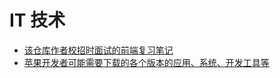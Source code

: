 IT 技术
======

- [该仓库作者校招时面试的前端复习笔记](https://github.com/CavsZhouyou/Front-End-Interview-Notebook)
- [苹果开发者可能需要下载的各个版本的应用、系统、开发工具等](https://developer.apple.com/download/more/)
